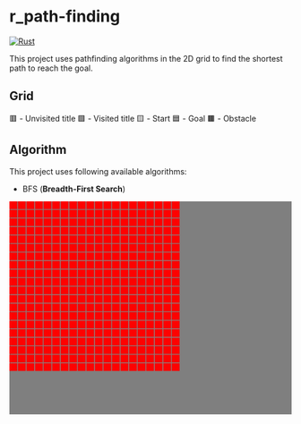 # r_path-finding

[![Rust](https://img.shields.io/badge/language-rust-maroon)](https://rust-lang.org/)

This project uses pathfinding algorithms in the 2D grid to find the shortest path to reach the goal.

## Grid
🟥 - Unvisited title 
🟩 - Visited title
🟨 - Start
🟦 - Goal
🟫 - Obstacle


## Algorithm
This project uses following available algorithms:

* BFS (**Breadth-First Search**)

![img](./docs/imgs/bfs_work.gif)
